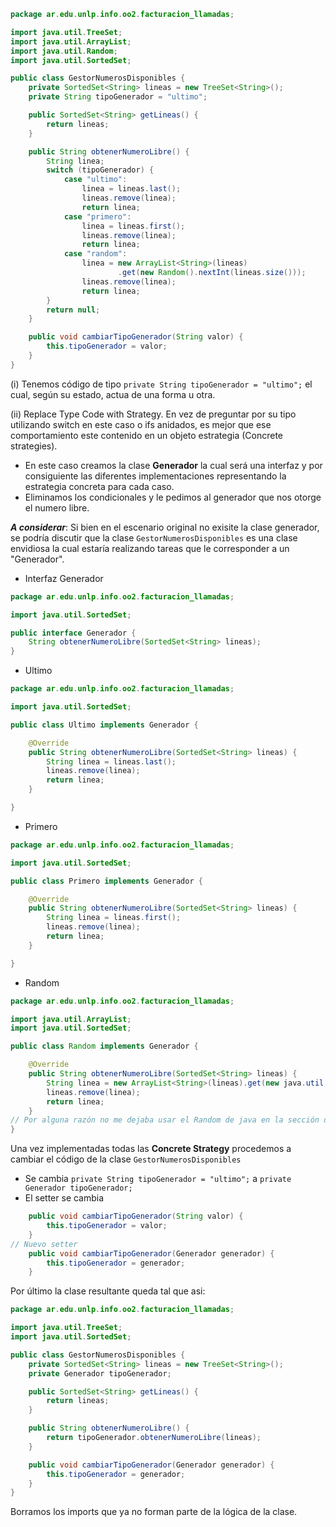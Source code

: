 ```java
package ar.edu.unlp.info.oo2.facturacion_llamadas;

import java.util.TreeSet;
import java.util.ArrayList;
import java.util.Random;
import java.util.SortedSet;

public class GestorNumerosDisponibles {
	private SortedSet<String> lineas = new TreeSet<String>();
	private String tipoGenerador = "ultimo";

	public SortedSet<String> getLineas() {
		return lineas;
	}

	public String obtenerNumeroLibre() {
		String linea;
		switch (tipoGenerador) {
			case "ultimo":
				linea = lineas.last();
				lineas.remove(linea);
				return linea;
			case "primero":
				linea = lineas.first();
				lineas.remove(linea);
				return linea;
			case "random":
				linea = new ArrayList<String>(lineas)
						.get(new Random().nextInt(lineas.size()));
				lineas.remove(linea);
				return linea;
		}
		return null;
	}

	public void cambiarTipoGenerador(String valor) {
		this.tipoGenerador = valor;
	}
}

```
(i) Tenemos código de tipo ```private String tipoGenerador = "ultimo";``` el cual, según su estado, actua de una forma u otra.

(ii) Replace Type Code with Strategy. En vez de preguntar por su tipo utilizando switch en este caso o ifs anidados, es mejor que ese comportamiento este contenido en un objeto estrategia (Concrete strategies).

- En este caso creamos la clase **Generador** la cual será una interfaz y por consiguiente las diferentes implementaciones representando la estrategia concreta para cada caso.
- Eliminamos los condicionales y le pedimos al generador que nos otorge el numero libre.

***A considerar***: Si bien en el escenario original no exisite la clase generador, se podría discutir que la clase ```GestorNumerosDisponibles``` es una clase envidiosa la cual estaría realizando tareas que le corresponder a un "Generador".

- Interfaz Generador
```java
package ar.edu.unlp.info.oo2.facturacion_llamadas;

import java.util.SortedSet;

public interface Generador {
	String obtenerNumeroLibre(SortedSet<String> lineas);
}
```

- Ultimo
```java
package ar.edu.unlp.info.oo2.facturacion_llamadas;

import java.util.SortedSet;

public class Ultimo implements Generador {

	@Override
	public String obtenerNumeroLibre(SortedSet<String> lineas) {
		String linea = lineas.last();
		lineas.remove(linea);
		return linea;
	}

}
```
- Primero
```java
package ar.edu.unlp.info.oo2.facturacion_llamadas;

import java.util.SortedSet;

public class Primero implements Generador {

	@Override
	public String obtenerNumeroLibre(SortedSet<String> lineas) {
		String linea = lineas.first();
		lineas.remove(linea);
		return linea;
	}

}
```
- Random
```java
package ar.edu.unlp.info.oo2.facturacion_llamadas;

import java.util.ArrayList;
import java.util.SortedSet;

public class Random implements Generador {

	@Override
	public String obtenerNumeroLibre(SortedSet<String> lineas) {
		String linea = new ArrayList<String>(lineas).get(new java.util.Random().nextInt(lineas.size()));
		lineas.remove(linea);
		return linea;
	}
// Por alguna razón no me dejaba usar el Random de java en la sección de imports.
}
```

Una vez implementadas todas las **Concrete Strategy** procedemos a cambiar el código de la clase ```GestorNumerosDisponibles```

- Se cambia ```private String tipoGenerador = "ultimo";``` a ```private Generador tipoGenerador;```
- El setter se cambia
```java
	public void cambiarTipoGenerador(String valor) {
		this.tipoGenerador = valor;
	}
// Nuevo setter
	public void cambiarTipoGenerador(Generador generador) {
		this.tipoGenerador = generador;
	}
```

Por último la clase resultante queda tal que asi:
```java
package ar.edu.unlp.info.oo2.facturacion_llamadas;

import java.util.TreeSet;
import java.util.SortedSet;

public class GestorNumerosDisponibles {
	private SortedSet<String> lineas = new TreeSet<String>();
	private Generador tipoGenerador;

	public SortedSet<String> getLineas() {
		return lineas;
	}

	public String obtenerNumeroLibre() {
		return tipoGenerador.obtenerNumeroLibre(lineas);
	}

	public void cambiarTipoGenerador(Generador generador) {
		this.tipoGenerador = generador;
	}
}
```
Borramos los imports que ya no forman parte de la lógica de la clase.
